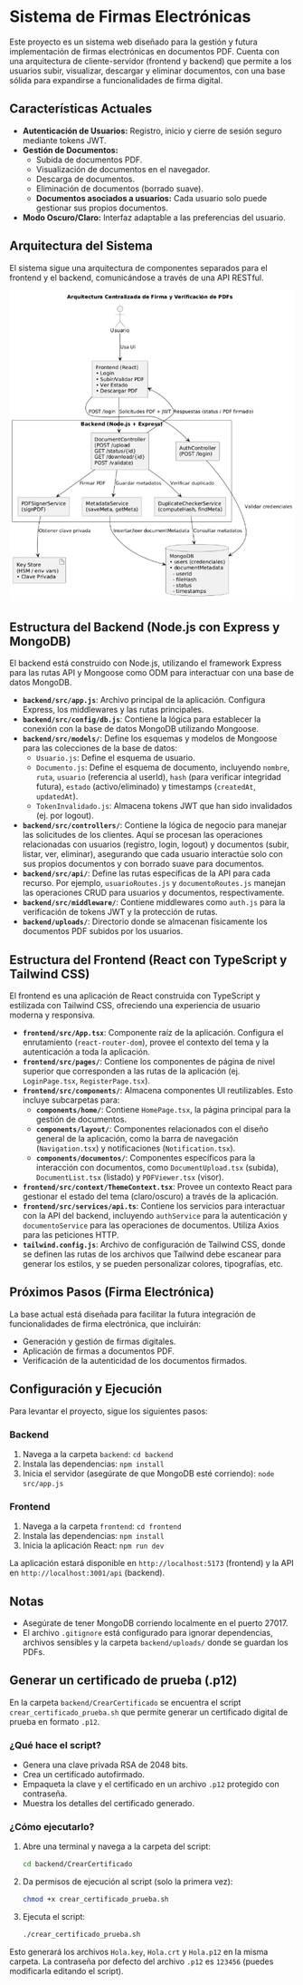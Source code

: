 # Sistema de Firmas Electrónicas

Este proyecto es un sistema web diseñado para la gestión y futura implementación de firmas electrónicas en documentos PDF. Cuenta con una arquitectura de cliente-servidor (frontend y backend) que permite a los usuarios subir, visualizar, descargar y eliminar documentos, con una base sólida para expandirse a funcionalidades de firma digital.

## Características Actuales

- **Autenticación de Usuarios:** Registro, inicio y cierre de sesión seguro mediante tokens JWT.
- **Gestión de Documentos:**
  - Subida de documentos PDF.
  - Visualización de documentos en el navegador.
  - Descarga de documentos.
  - Eliminación de documentos (borrado suave).
  - **Documentos asociados a usuarios:** Cada usuario solo puede gestionar sus propios documentos.
- **Modo Oscuro/Claro:** Interfaz adaptable a las preferencias del usuario.

## Arquitectura del Sistema

El sistema sigue una arquitectura de componentes separados para el frontend y el backend, comunicándose a través de una API RESTful.

![Arquitectura de la Aplicación](./docs/arquitectura-app.jpg)

## Estructura del Backend (Node.js con Express y MongoDB)

El backend está construido con Node.js, utilizando el framework Express para las rutas API y Mongoose como ODM para interactuar con una base de datos MongoDB.

-   **`backend/src/app.js`**: Archivo principal de la aplicación. Configura Express, los middlewares y las rutas principales.
-   **`backend/src/config/db.js`**: Contiene la lógica para establecer la conexión con la base de datos MongoDB utilizando Mongoose.
-   **`backend/src/models/`**: Define los esquemas y modelos de Mongoose para las colecciones de la base de datos:
    -   `Usuario.js`: Define el esquema de usuario.
    -   `Documento.js`: Define el esquema de documento, incluyendo `nombre`, `ruta`, `usuario` (referencia al userId), `hash` (para verificar integridad futura), `estado` (activo/eliminado) y timestamps (`createdAt`, `updatedAt`).
    -   `TokenInvalidado.js`: Almacena tokens JWT que han sido invalidados (ej. por logout).
-   **`backend/src/controllers/`**: Contiene la lógica de negocio para manejar las solicitudes de los clientes. Aquí se procesan las operaciones relacionadas con usuarios (registro, login, logout) y documentos (subir, listar, ver, eliminar), asegurando que cada usuario interactúe solo con sus propios documentos y con borrado suave para documentos.
-   **`backend/src/api/`**: Define las rutas específicas de la API para cada recurso. Por ejemplo, `usuarioRoutes.js` y `documentoRoutes.js` manejan las operaciones CRUD para usuarios y documentos, respectivamente.
-   **`backend/src/middleware/`**: Contiene middlewares como `auth.js` para la verificación de tokens JWT y la protección de rutas.
-   **`backend/uploads/`**: Directorio donde se almacenan físicamente los documentos PDF subidos por los usuarios.

## Estructura del Frontend (React con TypeScript y Tailwind CSS)

El frontend es una aplicación de React construida con TypeScript y estilizada con Tailwind CSS, ofreciendo una experiencia de usuario moderna y responsiva.

-   **`frontend/src/App.tsx`**: Componente raíz de la aplicación. Configura el enrutamiento (`react-router-dom`), provee el contexto del tema y la autenticación a toda la aplicación.
-   **`frontend/src/pages/`**: Contiene los componentes de página de nivel superior que corresponden a las rutas de la aplicación (ej. `LoginPage.tsx`, `RegisterPage.tsx`).
-   **`frontend/src/components/`**: Almacena componentes UI reutilizables. Esto incluye subcarpetas para:
    -   **`components/home/`**: Contiene `HomePage.tsx`, la página principal para la gestión de documentos.
    -   **`components/layout/`**: Componentes relacionados con el diseño general de la aplicación, como la barra de navegación (`Navigation.tsx`) y notificaciones (`Notification.tsx`).
    -   **`components/documentos/`**: Componentes específicos para la interacción con documentos, como `DocumentUpload.tsx` (subida), `DocumentList.tsx` (listado) y `PDFViewer.tsx` (visor).
-   **`frontend/src/context/ThemeContext.tsx`**: Provee un contexto React para gestionar el estado del tema (claro/oscuro) a través de la aplicación.
-   **`frontend/src/services/api.ts`**: Contiene los servicios para interactuar con la API del backend, incluyendo `authService` para la autenticación y `documentoService` para las operaciones de documentos. Utiliza Axios para las peticiones HTTP.
-   **`tailwind.config.js`**: Archivo de configuración de Tailwind CSS, donde se definen las rutas de los archivos que Tailwind debe escanear para generar los estilos, y se pueden personalizar colores, tipografías, etc.

## Próximos Pasos (Firma Electrónica)

La base actual está diseñada para facilitar la futura integración de funcionalidades de firma electrónica, que incluirán:
- Generación y gestión de firmas digitales.
- Aplicación de firmas a documentos PDF.
- Verificación de la autenticidad de los documentos firmados.

## Configuración y Ejecución

Para levantar el proyecto, sigue los siguientes pasos:

### Backend

1.  Navega a la carpeta `backend`:
    `cd backend`
2.  Instala las dependencias:
    `npm install`
3.  Inicia el servidor (asegúrate de que MongoDB esté corriendo):
    `node src/app.js`

### Frontend

1.  Navega a la carpeta `frontend`:
    `cd frontend`
2.  Instala las dependencias:
    `npm install`
3.  Inicia la aplicación React:
    `npm run dev`

La aplicación estará disponible en `http://localhost:5173` (frontend) y la API en `http://localhost:3001/api` (backend).

## Notas
- Asegúrate de tener MongoDB corriendo localmente en el puerto 27017.
- El archivo `.gitignore` está configurado para ignorar dependencias, archivos sensibles y la carpeta `backend/uploads/` donde se guardan los PDFs.

## Generar un certificado de prueba (.p12)

En la carpeta `backend/CrearCertificado` se encuentra el script `crear_certificado_prueba.sh` que permite generar un certificado digital de prueba en formato `.p12`.

### ¿Qué hace el script?
- Genera una clave privada RSA de 2048 bits.
- Crea un certificado autofirmado.
- Empaqueta la clave y el certificado en un archivo `.p12` protegido con contraseña.
- Muestra los detalles del certificado generado.

### ¿Cómo ejecutarlo?

1. Abre una terminal y navega a la carpeta del script:
   ```bash
   cd backend/CrearCertificado
   ```
2. Da permisos de ejecución al script (solo la primera vez):
   ```bash
   chmod +x crear_certificado_prueba.sh
   ```
3. Ejecuta el script:
   ```bash
   ./crear_certificado_prueba.sh
   ```

Esto generará los archivos `Hola.key`, `Hola.crt` y `Hola.p12` en la misma carpeta. La contraseña por defecto del archivo `.p12` es `123456` (puedes modificarla editando el script).

